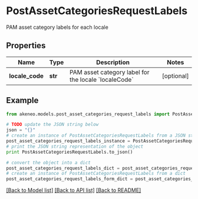 # PostAssetCategoriesRequestLabels

PAM asset category labels for each locale

## Properties
Name | Type | Description | Notes
------------ | ------------- | ------------- | -------------
**locale_code** | **str** | PAM asset category label for the locale &#x60;localeCode&#x60; | [optional] 

## Example

```python
from akeneo.models.post_asset_categories_request_labels import PostAssetCategoriesRequestLabels

# TODO update the JSON string below
json = "{}"
# create an instance of PostAssetCategoriesRequestLabels from a JSON string
post_asset_categories_request_labels_instance = PostAssetCategoriesRequestLabels.from_json(json)
# print the JSON string representation of the object
print PostAssetCategoriesRequestLabels.to_json()

# convert the object into a dict
post_asset_categories_request_labels_dict = post_asset_categories_request_labels_instance.to_dict()
# create an instance of PostAssetCategoriesRequestLabels from a dict
post_asset_categories_request_labels_form_dict = post_asset_categories_request_labels.from_dict(post_asset_categories_request_labels_dict)
```
[[Back to Model list]](../README.md#documentation-for-models) [[Back to API list]](../README.md#documentation-for-api-endpoints) [[Back to README]](../README.md)


